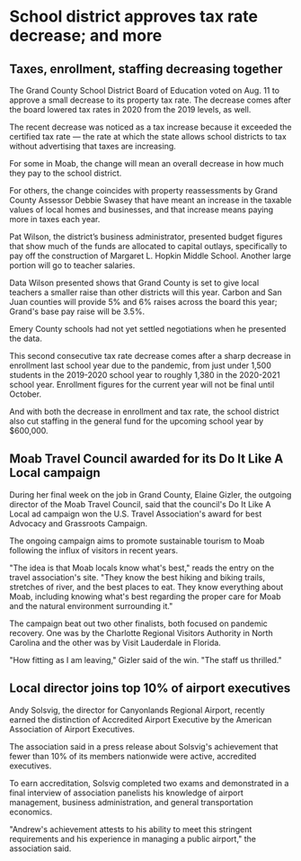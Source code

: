 # School district approves tax rate decrease; and more

## Taxes, enrollment, staffing decreasing together

The Grand County School District Board of Education voted on Aug. 11 to approve a small decrease to its property tax rate. The decrease comes after the board lowered tax rates in 2020 from the 2019 levels, as well.

The recent decrease was noticed as a tax increase because it exceeded the certified tax rate — the rate at which the state allows school districts to tax without advertising that taxes are increasing.

For some in Moab, the change will mean an overall decrease in how much they pay to the school district.

For others, the change coincides with property reassessments by Grand County Assessor Debbie Swasey that have meant an increase in the taxable values of local homes and businesses, and that increase means paying more in taxes each year.

Pat Wilson, the district’s business administrator, presented budget figures that show much of the funds are allocated to capital outlays, specifically to pay off the construction of Margaret L. Hopkin Middle School. Another large portion will go to teacher salaries.

Data Wilson presented shows that Grand County is set to give local teachers a smaller raise than other districts will this year. Carbon and San Juan counties will provide 5% and 6% raises across the board this year; Grand's base pay raise will be 3.5%.

Emery County schools had not yet settled negotiations when he presented the data.

This second consecutive tax rate decrease comes after a sharp decrease in enrollment last school year due to the pandemic, from just under 1,500 students in the 2019-2020 school year to roughly 1,380 in the 2020-2021 school year. Enrollment figures for the current year will not be final until October.

And with both the decrease in enrollment and tax rate, the school district also cut staffing in the general fund for the upcoming school year by $600,000.

## Moab Travel Council awarded for its Do It Like A Local campaign

During her final week on the job in Grand County, Elaine Gizler, the outgoing director of the Moab Travel Council, said that the council's Do It Like A Local ad campaign won the U.S. Travel Association's award for best Advocacy and Grassroots Campaign.

The ongoing campaign aims to promote sustainable tourism to Moab following the influx of visitors in recent years.

"The idea is that Moab locals know what's best," reads the entry on the travel association's site. "They know the best hiking and biking trails, stretches of river, and the best places to eat. They know everything about Moab, including knowing what's best regarding the proper care for Moab and the natural environment surrounding it."

The campaign beat out two other finalists, both focused on pandemic recovery. One was by the Charlotte Regional Visitors Authority in North Carolina and the other was by Visit Lauderdale in Florida.

"How fitting as I am leaving," Gizler said of the win. "The staff us thrilled."

## Local director joins top 10% of airport executives

Andy Solsvig, the director for Canyonlands Regional Airport, recently earned the distinction of Accredited Airport Executive by the American Association of Airport Executives.

The association said in a press release about Solsvig's achievement that fewer than 10% of its members nationwide were active, accredited executives.

To earn accreditation, Solsvig completed two exams and demonstrated in a final interview of association panelists his knowledge of airport management, business administration, and general transportation economics.

"Andrew's achievement attests to his ability to meet this stringent requirements and his experience in managing a public airport," the association said.
